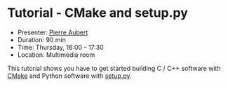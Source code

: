 # Tutorial - CMake and setup.py

* Presenter: [Pierre Aubert](https://github.com/devine73)
* Duration: 90 min
* Time: Thursday, 16:00 - 17:30
* Location: Multimedia room

This tutorial shows you have to get started building C / C++ software with [CMake]()
and Python software with [setup.py]().
